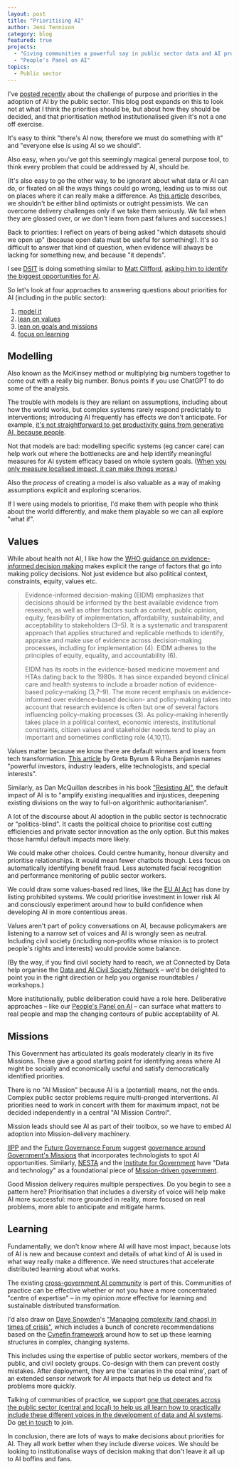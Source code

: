 ```yaml
---
layout: post
title: "Prioritising AI"
author: Jeni Tennison
category: blog
featured: true
projects:
  - "Giving communities a powerful say in public sector data and AI projects"
  - "People's Panel on AI"
topics:
  - Public sector
---
```

I've [posted recently](https://x.com/JeniT/status/1823276006288875542) about the challenge of purpose and priorities in the adoption of AI by the public sector. This blog post expands on this to look not at what I think the priorities should be, but about how they should be decided, and that prioritisation method institutionalised given it's not a one off exercise.

<!--more-->

It's easy to think "there's AI now, therefore we must do something with it" and "everyone else is using AI so we should".

Also easy, when you've got this seemingly magical general purpose tool, to think every problem that could be addressed by AI, should be.

(It's also easy to go the other way, to be ignorant about what data or AI can do, or fixated on all the ways things could go wrong, leading us to miss out on places where it can really make a difference. As [this article](https://www.technologyreview.com/2021/07/13/1028295/proud-solutionist-history-technology-industry/) describes, we shouldn't be either blind optimists or outright pessimists. We can overcome delivery challenges only if we take them seriously. We fail when they are glossed over, or we don't learn from past failures and successes.)

Back to priorities: I reflect on years of being asked "which datasets should we open up" (because open data must be useful for something!). It's so difficult to answer that kind of question, when evidence will always be lacking for something new, and because "it depends".

I see [DSIT](https://www.gov.uk/government/organisations/department-for-science-innovation-and-technology) is doing something similar to [Matt Clifford](https://www.matthewclifford.com/), [asking him to identify the biggest opportunities for AI](https://www.gov.uk/government/news/ai-expert-to-lead-action-plan-to-ensure-uk-reaps-the-benefits-of-artificial-intelligence).

So let's look at four approaches to answering questions about priorities for AI (including in the public sector):

1. [model it](#model)
2. [lean on values](#values)
3. [lean on goals and missions](#missions)
4. [focus on learning](#learning)

## Modelling 

Also known as the McKinsey method or multiplying big numbers together to come out with a really big number. Bonus points if you use ChatGPT to do some of the analysis.

The trouble with models is they are reliant on assumptions, including about how the world works, but complex systems rarely respond predictably to interventions; introducing AI frequently has effects we don't anticipate. For example, [it's not straightforward to get productivity gains from generative AI, because people](https://hbr.org/2024/01/is-genais-impact-on-productivity-overblown).

Not that models are bad: modelling specific systems (eg cancer care) can help work out where the bottlenecks are and help identify meaningful measures for AI system efficacy based on whole system goals. ([When you only measure localised impact, it can make things worse.](https://www.theguardian.com/society/article/2024/jul/08/nhs-cancer-care-basics-over-tech-ai-magic-bullets))

Also the *process* of creating a model is also valuable as a way of making assumptions explicit and exploring scenarios.

If I were using models to prioritise, I'd make them with people who think about the world differently, and make them playable so we can all explore "what if".

## Values

While about health not AI, I like how the [WHO guidance on evidence-informed decision making](https://www.who.int/publications/i/item/9789240039872) makes explicit the range of factors that go into making policy decisions. Not just evidence but also political context, constraints, equity, values etc.

> Evidence-informed decision-making (EIDM) emphasizes that decisions should be informed by the best available evidence from research, as well as other factors such as context, public opinion, equity, feasibility of implementation, affordability, sustainability, and acceptability to stakeholders (3–5). It is a systematic and transparent approach that applies structured and replicable methods to identify, appraise and make use of evidence across decision-making processes, including for implementation (4). EIDM adheres to the principles of equity, equality, and accountability (6). 
> 
> EIDM has its roots in the evidence-based medicine movement and HTAs dating back to the 1980s. It has since expanded beyond clinical care and health systems to include a broader notion of evidence-based policy-making (3,7–9). The more recent emphasis on evidence-informed over evidence-based decision- and policy-making takes into account that research evidence is often but one of several factors influencing policy-making processes (3). As policy-making inherently takes place in a political context, economic interests, institutional constraints, citizen values and stakeholder needs tend to play an important and sometimes conflicting role (4,10,11).  

Values matter because we know there are default winners and losers from tech transformation. [This article](https://ssir.org/articles/entry/disrupting_the_gospel_of_tech_solutionism_to_build_tech_justice) by Greta Byrum & Ruha Benjamin names "powerful investors, industry leaders, elite technologists, and special interests".

Similarly, as Dan McQuillan describes in his book ["Resisting AI"](https://bristoluniversitypress.co.uk/resisting-ai), the default impact of AI is to "amplify existing inequalities and injustices, deepening existing divisions on the way to full-on algorithmic authoritarianism".

A lot of the discourse about AI adoption in the public sector is technocratic or "politics-blind". It casts the political choice to prioritise cost cutting efficiencies and private sector innovation as the only option. But this makes those harmful default impacts more likely.

We could make other choices. Could centre humanity, honour diversity and prioritise relationships. It would mean fewer chatbots though. Less focus on automatically identifying benefit fraud. Less automated facial recognition and performance monitoring of public sector workers.

We could draw some values-based red lines, like the [EU AI Act](https://artificialintelligenceact.eu/high-level-summary/) has done by listing prohibited systems. We could prioritise investment in lower risk AI and consciously experiment around how to build confidence when developing AI in more contentious areas.

Values aren't part of policy conversations on AI, because policymakers are listening to a narrow set of voices and AI is wrongly seen as neutral. Including civil society (including non-profits whose mission is to protect people's rights and interests) would provide some balance.

(By the way, if you find civil society hard to reach, we at Connected by Data help organise the [Data and AI Civil Society Network](https://data-and-ai-cso-network.org/) – we'd be delighted to point you in the right direction or help you organise roundtables / workshops.)

More institutionally, public deliberation could have a role here. Deliberative approaches – like our [People's Panel on AI](https://connectedbydata.org/projects/2023-peoples-panel-on-ai) – can surface what matters to real people and map the changing contours of public acceptability of AI.

## Missions

This Government has articulated its goals moderately clearly in its five Missions. These give a good starting point for identifying areas where AI might be socially and economically useful and satisfy democratically identified priorities.

There is no "AI Mission" because AI is a (potential) means, not the ends. Complex public sector problems require multi-pronged interventions. AI priorities need to work in concert with them for maximum impact, not be decided independently in a central "AI Mission Control".

Mission leads should see AI as part of their toolbox, so we have to embed AI adoption into Mission-delivery machinery.

[IIPP](https://www.ucl.ac.uk/bartlett/public-purpose/) and the [Future Governance Forum](https://www.futuregovernanceforum.co.uk/) suggest [governance around Government's Missions](https://www.ucl.ac.uk/bartlett/public-purpose/publications/2024/may/mission-critical-statecraft-21st-century) that incorporates technologists to spot AI opportunities. Similarly, [NESTA](https://www.nesta.org.uk/) and the [Institute for Government](https://www.instituteforgovernment.org.uk/) have "Data and technology" as a foundational piece of [Mission-driven government](https://www.nesta.org.uk/report/what-does-a-mission-driven-approach-to-government-mean-and-how-can-it-be-delivered/).

Good Mission delivery requires multiple perspectives. Do you begin to see a pattern here? Prioritisation that includes a diversity of voice will help make AI more successful: more grounded in reality, more focused on real problems, more able to anticipate and mitigate harms.

## Learning

Fundamentally, we don't know where AI will have most impact, because lots of AI is new and because context and details of what kind of AI is used in what way really make a difference. We need structures that accelerate distributed learning about what works.

The existing [cross-government AI community](https://www.gov.uk/service-manual/communities/artificial-intelligence-community) is part of this. Communities of practice can be effective whether or not you have a more concentrated "centre of expertise" – in my opinion *more* effective for learning and sustainable distributed transformation.

I'd also draw on [Dave Snowden](https://thecynefin.co/team/dave-snowden/)'s ["Managing complexity (and chaos) in times of crisis"](https://op.europa.eu/en/publication-detail/-/publication/712438d0-8c55-11eb-b85c-01aa75ed71a1), which includes a bunch of concrete recommendations based on the [Cynefin framework](https://thecynefin.co/) around how to set up these learning structures in complex, changing systems.

This includes using the expertise of public sector workers, members of the public, and civil society groups. Co-design with them can prevent costly mistakes. After deployment, they are the 'canaries in the coal mine', part of an extended sensor network for AI impacts that help us detect and fix problems more quickly.

Talking of communities of practice, we support [one that operates across the public sector (central and local) to help us all learn how to practically include these different voices in the development of data and AI systems](https://connectedbydata.org/events/2024-07-18-community-of-practice). Do [get in touch](mailto:emily@connectedbydata.org) to join.

In conclusion, there are lots of ways to make decisions about priorities for AI. They all work better when they include diverse voices. We should be looking to institutionalise ways of decision making that don't leave it all up to AI boffins and fans.